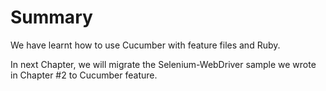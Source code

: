 # Summary

We have learnt how to use Cucumber with feature files and Ruby.

In next Chapter, we will migrate the Selenium-WebDriver sample we wrote in Chapter #2 to Cucumber feature.
